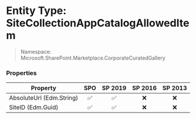 # Entity Type: SiteCollectionAppCatalogAllowedItem

> Namespace: Microsoft.SharePoint.Marketplace.CorporateCuratedGallery

### Properties

Property | SPO | SP 2019 | SP 2016 | SP 2013
----------|:---:|:-------:|:-------:|:-------:
AbsoluteUrl (Edm.String) | ✅ | ✅ | ❌ | ❌
SiteID (Edm.Guid) | ✅ | ✅ | ❌ | ❌